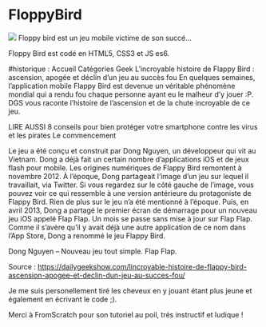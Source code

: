 # FloppyBird

<img src="Documents/GitHub/flappybird/screens shots Floppy bird/Capture Floppybird.png"/>
Floppy bird est un jeu mobile victime de son succé... 

Floppy Bird est codé en HTML5, CSS3 et JS es6.

#historique : 
Accueil  Catégories  Geek
L’incroyable histoire de Flappy Bird : ascension, apogée et déclin d’un jeu au succès fou
En quelques semaines, l’application mobile Flappy Bird est devenue un véritable phénomène mondial qui a rendu fou chaque personne ayant eu le malheur d’y jouer :P. DGS vous raconte l’histoire de l’ascension et de la chute incroyable de ce jeu. 

 

LIRE AUSSI 8 conseils pour bien protéger votre smartphone contre les virus et les pirates
Le commencement


Le jeu a été conçu et construit par Dong Nguyen, un développeur qui vit au Vietnam. Dong a déjà fait un certain nombre d’applications iOS et de jeux flash pour mobile. Les origines numériques de Flappy Bird remontent à novembre 2012. À l’époque, Dong partageait l’image d’un jeu sur lequel il travaillait, via Twitter. Si vous regardez sur le côté gauche de l’image, vous pouvez voir ce qui ressemble à une version antérieure du protagoniste de Flappy Bird. Rien de plus sur le jeu n’a été mentionné à l’époque. Puis, en avril 2013, Dong a partagé le premier écran de démarrage pour un nouveau jeu iOS appelé Flap Flap. Un mois se passe sans mise à jour sur Flap Flap. Comme il s’avère qu’il y avait déjà une autre application de ce nom dans l’App Store, Dong a renommé le jeu Flappy Bird.

Dong Nguyen – Nouveau jeu tout simple. Flap Flap.

Source : https://dailygeekshow.com/lincroyable-histoire-de-flappy-bird-ascension-apogee-et-declin-dun-jeu-au-succes-fou/


Je me suis personellement tiré les cheveux en y jouant étant plus jeune et également en écrivant le code ;).

Merci à FromScratch pour son tutoriel au poil, trés instructif et ludique !


